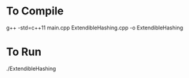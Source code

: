 # To Compile
g++ -std=c++11 main.cpp ExtendibleHashing.cpp -o ExtendibleHashing

# To Run
./ExtendibleHashing